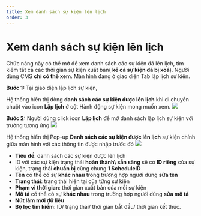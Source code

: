 ```yaml
---
title: Xem danh sách sự kiện lên lịch
order: 3
---
```


# Xem danh sách sự kiện lên lịch
Chức năng này có thể mở để xem danh sách các sự kiện đã lên lịch, tìm kiếm tất cả các thời gian sự kiện xuất bản( **kể cả sự kiện đã bị xoá**). Người dùng CMS **chỉ có thể xem**. Màn hình đang ở giao diện Tab lập lịch sự kiện.

 **Bước 1:** Tại giao diện lập lịch sự kiện,

 Hệ thống hiển thị dòng **danh sách các sự kiện được lên lịch** khi di chuyển chuột vào icon **Lập lịch** ở cột Hành động sự kiện mong muốn xem. ![](../../images/icon_schedule.png)

 **Bước 2:** Người dùng click icon **Lập lịch** để mở danh sách lập lịch sự kiện với trường tương ứng ![](../../images/icon_schedule.png)

 Hệ thống hiển thị Pop-up **Danh sách các sự kiện được lên lịch** sự kiện chính giữa màn hình với các thông tin được nhập trước đó ![](../../images/Popup_Schedule_List.png)

* **Tiêu đề**: danh sách các sự kiện được lên lịch
* ID với các sự kiện trạng thái **hoàn thành\ sẵn sàng** sẽ có **ID riêng** của sự kiện, trạng thái **chuẩn bị** cùng chung **1 ScheduleID**
* **Tên** có thể có sự **khác nhau** trong trường hợp người dùng **sửa tên**
* **Trạng thái**: trạng thái hiện tại của từng sự kiện
* **Phạm vi thời gian**: thời gian xuất bản của mỗi sự kiện
* **Mô tả** có thể có sự **khác nhau** trong trường hợp người dùng **sửa mô tả**
* **Nút làm mới dữ liệu**
* **Bộ lọc tìm kiếm**: ID/ trạng thái/ thời gian bắt đầu/ thời gian kết thúc. 